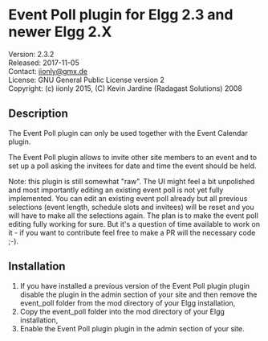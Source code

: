 Event Poll plugin for Elgg 2.3 and newer Elgg 2.X
=================================================

Version: 2.3.2  
Released: 2017-11-05  
Contact: iionly@gmx.de  
License: GNU General Public License version 2  
Copyright: (c) iionly 2015, (C) Kevin Jardine (Radagast Solutions) 2008


Description
-----------

The Event Poll plugin can only be used together with the Event Calendar plugin.

The Event Poll plugin allows to invite other site members to an event and to set up a poll asking the invitees for date and time the event should be held.

Note: this plugin is still somewhat "raw". The UI might feel a bit unpolished and most importantly editing an existing event poll is not yet fully implemented. You can edit an existing event poll already but all previous selections (event length, schedule slots and invitees) will be reset and you will have to make all the selections again. The plan is to make the event poll editing fully working for sure. But it's a question of time available to work on it - if you want to contribute feel free to make a PR will the necessary code ;-).


Installation
------------

1. If you have installed a previous version of the Event Poll plugin plugin disable the plugin in the admin section of your site and then remove the event_poll folder from the mod directory of your Elgg installation,
2. Copy the event_poll folder into the mod directory of your Elgg installation,
3. Enable the Event Poll plugin plugin in the admin section of your site.
